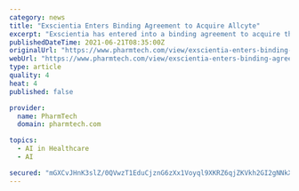 ```yaml
---
category: news
title: "Exscientia Enters Binding Agreement to Acquire Allcyte"
excerpt: "Exscientia has entered into a binding agreement to acquire the artificial intelligence precision-based medicines company, Allcyte."
publishedDateTime: 2021-06-21T08:35:00Z
originalUrl: "https://www.pharmtech.com/view/exscientia-enters-binding-agreement-to-acquire-allcyte"
webUrl: "https://www.pharmtech.com/view/exscientia-enters-binding-agreement-to-acquire-allcyte"
type: article
quality: 4
heat: 4
published: false

provider:
  name: PharmTech
  domain: pharmtech.com

topics:
  - AI in Healthcare
  - AI

secured: "mGXCvJHnK3slZ/0QVwzT1EduCjznG6zXx1Voyql9XKRZ6qjZKVkh2GI2gNNkXV76C+Pm7ScOG5i3wKGInf20BcYH9RytGm+MY53HW2ZXDSKaoz2ypIRfDfthzj6C5yDboBa7YKE9mQSdx30lxJSzQrKB1z2hI7UNCl2yob7qkX1X1JG8KFmy9PEqtaFj0nOR56+PqA02dHCQMVMcskkjoXDfDoJV6aa9wr68lj3mwvEpMdXW5iaiiKg3FWJTUe3LY1AO6g/7UUrav39tUkLeGVMs9MQkO9FGSnytSAXHucAI3P1cANbctD4SQXLWA/b3xJ0VDjnxncuGWMQ8wK1qtDntt6CEpN1kSUSyZPTDMuU=;Y22pvZ/z/VsiptqiohA5EA=="
---
```


